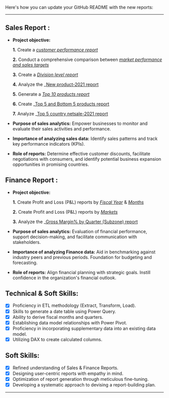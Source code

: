 Here's how you can update your GitHub README with the new reports:

---

## Sales Report :

- **Project objective:** 

    **1.** Create a _[customer performance report](https://github.com/TanmayBhagat/Sales-Finance-Analytics/blob/cdbdf805fe3f411596cf409cb7df49ecfae5d1f6/Customer%20Performance%20Report.pdf)_
  
    **2.** Conduct a comprehensive comparison between _[market performance and sales targets](https://github.com/TanmayBhagat/Sales-Finance-Analytics/blob/bc23737e323ba41aadb7bcd29b656ab242f10b44/Market%20Performance%20vs%20Target%20Report.pdf)_

    **3.** Create a _[Division level report](https://github.com/TanmayBhagat/Sales-Finance-Analytics/blob/eab196fc72ee45314b5ea8eed5abc2494394c48e/Division%20Level%20Report.pdf)_

    **4.** Analyze the _[New product-2021 report](https://github.com/TanmayBhagat/Sales-Finance-Analytics/blob/235477cc391b207d502f700a17f7881637d3af57/new%20product%202021.pdf)

    **5.** Generate a _[Top 10 products report](https://github.com/TanmayBhagat/Sales-Finance-Analytics/blob/abecaabd9c78d62dc50f05128cf4a0cfb26effb7/Top%2010%20products.pdf)_

    **6.** Create _[Top 5 and Bottom 5 products report](https://github.com/TanmayBhagat/Sales-Finance-Analytics/blob/b7c33be3d6ace84e4a814f3358225ac309531032/TOP5%20country%20-2021.pdf)


    **7.** Analyze _[Top 5 country netsale-2021 report](https://github.com/TanmayBhagat/Sales-Finance-Analytics/blob/b7c33be3d6ace84e4a814f3358225ac309531032/TOP5%20country%20-2021.pdf)

- **Purpose of sales analytics:** Empower businesses to monitor and evaluate their sales activities and performance.

- **Importance of analyzing sales data:** Identify sales patterns and track key performance indicators (KPIs).

- **Role of reports:** Determine effective customer discounts, facilitate negotiations with consumers, and identify potential business expansion opportunities in promising countries.


## Finance Report :

- **Project objective:** 

    **1.** Create Profit and Loss (P&L) reports by _[Fiscal Year](https://github.com/TanmayBhagat/Sales-Finance-Analytics/blob/bc23737e323ba41aadb7bcd29b656ab242f10b44/P%26L%20Statement%20by%20Fiscal%20Year.pdf)_ & _[Months](https://github.com/TanmayBhagat/Sales-Finance-Analytics/blob/cf2cc7bee5c91a1b65af11584159d6c25daaec2c/p%26L%20statement%20by%20month.pdf)_ 

   **2.** Create Profit and Loss (P&L) reports by _[Markets](https://github.com/TanmayBhagat/Sales-Finance-Analytics/blob/aaeb41742901180eeda3fd55739e3f9a7158f139/P%26L%20Statement%20by%20Markets.pdf)_

   **3.** Analyze the _[Gross Margin% by Quarter (Subzone) report](https://github.com/TanmayBhagat/Sales-Finance-Analytics/blob/49b9d6528a9e2a3209437fae0996d25cf2848660/Gross%20Margin%25%20by%20Quarters(sub_Zone).pdf)

- **Purpose of sales analytics:** Evaluation of financial performance, support decision-making, and facilitate communication with stakeholders.

- **Importance of analyzing Finance data:** Aid in benchmarking against industry peers and previous periods. Foundation for budgeting and forecasting.

- **Role of reports:** Align financial planning with strategic goals. Instill confidence in the organization's financial outlook.


## Technical & Soft Skills:
- [x]	Proficiency in ETL methodology (Extract, Transform, Load).
- [x]	Skills to generate a date table using Power Query.
- [x]	Ability to derive fiscal months and quarters.
- [x]	Establishing data model relationships with Power Pivot.
- [x]	Proficiency in incorporating supplementary data into an existing data model.
- [x]	Utilizing DAX to create calculated columns.

## Soft Skills:
- [x]	Refined understanding of Sales & Finance Reports.
- [x]	Designing user-centric reports with empathy in mind.
- [x]	Optimization of report generation through meticulous fine-tuning.
- [x]	Developing a systematic approach to devising a report-building plan.

---

